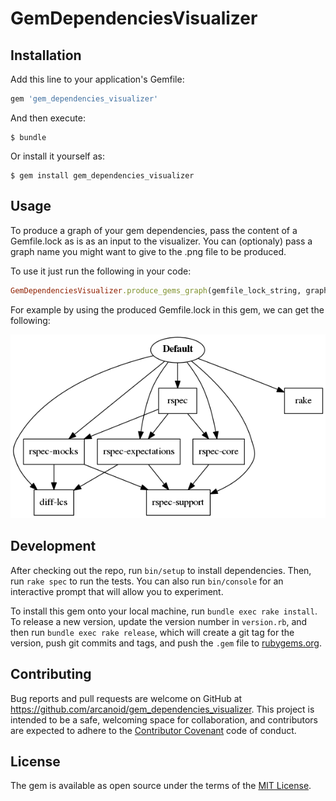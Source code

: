 # GemDependenciesVisualizer

## Installation

Add this line to your application's Gemfile:

```ruby
gem 'gem_dependencies_visualizer'
```

And then execute:

    $ bundle

Or install it yourself as:

    $ gem install gem_dependencies_visualizer

## Usage

To produce a graph of your gem dependencies, pass the content of a Gemfile.lock as is as an input to the visualizer. You can (optionaly) pass a graph name you might want to give to the .png file to be produced. 

To use it just run the following in your code:

```ruby
GemDependenciesVisualizer.produce_gems_graph(gemfile_lock_string, graph_name)
```

For example by using the produced Gemfile.lock in this gem, we can get the following:

![Sample produced graph](https://raw.githubusercontent.com/arcanoid/gem_dependencies_visualizer/master/sample_images/graph_sample.png)

## Development

After checking out the repo, run `bin/setup` to install dependencies. Then, run `rake spec` to run the tests. You can also run `bin/console` for an interactive prompt that will allow you to experiment.

To install this gem onto your local machine, run `bundle exec rake install`. To release a new version, update the version number in `version.rb`, and then run `bundle exec rake release`, which will create a git tag for the version, push git commits and tags, and push the `.gem` file to [rubygems.org](https://rubygems.org).

## Contributing

Bug reports and pull requests are welcome on GitHub at https://github.com/arcanoid/gem_dependencies_visualizer. This project is intended to be a safe, welcoming space for collaboration, and contributors are expected to adhere to the [Contributor Covenant](contributor-covenant.org) code of conduct.


## License

The gem is available as open source under the terms of the [MIT License](http://opensource.org/licenses/MIT).

